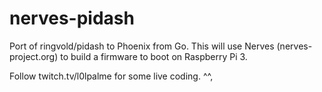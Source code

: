 # nerves-pidash

Port of ringvold/pidash to Phoenix from Go. This will use Nerves (nerves-project.org)
to build a firmware to boot on Raspberry Pi 3.

Follow twitch.tv/l0lpalme for some live coding. ^^,
